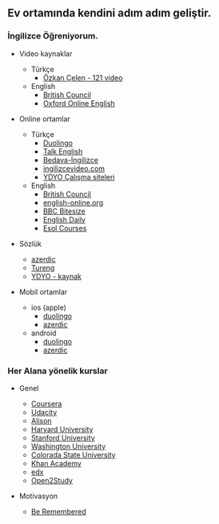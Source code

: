 Ev ortamında kendini adım adım geliştir.
-------------------


### İngilizce Öğreniyorum. 
	
* Video kaynaklar
	* Türkçe
		* [Özkan Çelen - 121 video](https://www.youtube.com/watch?v=RVfWnSL8JHs&list=PLfeJ3p63G20IilOBaFIM74outExcCmrOX) 
	* English
		* [British Council](https://www.youtube.com/user/BritishCouncilLE/playlists)
		* [Oxford Online English](https://www.youtube.com/user/oxfordonlineenglish/playlists)
* Online ortamlar
	* Türkçe
		* [Duolingo](https://tr.duolingo.com/)
		* [Talk English](http://tr.talkenglish.com/)
		* [Bedava-İngilizce](http://www.bedava-ingilizce.com/)
		* [ingilizcevideo.com](http://www.ingilizcevideo.com/)
		* [YDYO Çalışma siteleri](http://www.pau.edu.tr/ydyo/tr/sayfa/ingilizce-calisma-siteleri)
	* English
		* [British Council](http://learnenglish.britishcouncil.org/en)
		* [english-online.org](http://www.english-online.org.uk/)
		* [BBC Bitesize](http://www.bbc.co.uk/education/subjects/zt3rkqt)
		* [English Daily](http://www.english-daily.com/)
		* [Esol Courses](http://www.esolcourses.com/)

* Sözlük
	* [azerdic](https://azerdict.com/)
	* [Tureng](http://tureng.com/tr/turkce-ingilizce)
	* [YDYO - kaynak](http://www.pau.edu.tr/ydyo/tr/sayfa/sozluk)

* Mobil ortamlar
	* ios (apple)
		* [duolingo](https://itunes.apple.com/tr/app/duolingo-learn-languages-for/id570060128?mt=8)
		* [azerdic](https://itunes.apple.com/us/app/azerdict/id467051525)
	* android
		* [duolingo](https://play.google.com/store/apps/details?id=com.duolingo&hl=tr)
		* [azerdic](https://play.google.com/store/apps/details?id=com.amidos.android.azerdict)

### Her Alana yönelik kurslar

* Genel
	* [Coursera](https://www.coursera.org)
	* [Udacity](https://www.udacity.com/courses/all)
	* [Alison](https://alison.com/)
	* [Harvard University](http://www.harvard.edu/about-harvard/frequently-asked-questions/faq-free-courses)
	* [Stanford University](http://scpd.stanford.edu/university-online-courses.jsp?gclid=CKnw4Nuaj64CFSwDQAodlCz7gg)
	* [Washington University](http://www.pce.uw.edu/online/free-courses/)
	* [Colorada State University](http://www.online.colostate.edu/)
	* [Khan Academy](https://tr.khanacademy.org/)
	* [edx](https://www.edx.org/verified-certificate)
	* [Open2Study](https://www.open2study.com/courses)

* Motivasyon 
	* [Be Remembered](https://www.youtube.com/watch?v=Cz3q1R0oHmE)